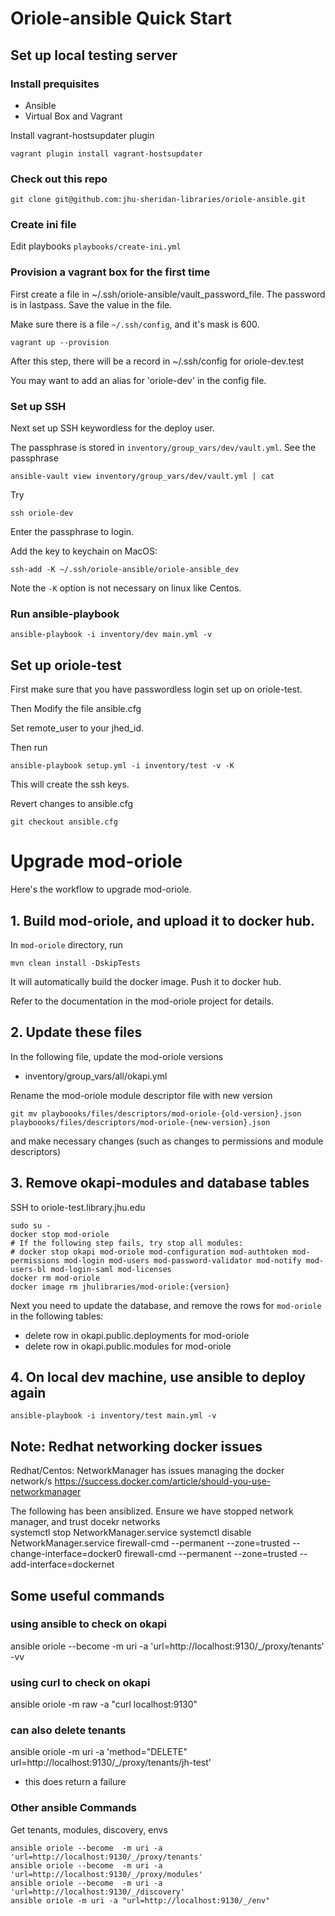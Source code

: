# Oriole-ansible Quick Start

## Set up local testing server

### Install prequisites

* Ansible
* Virtual Box and Vagrant

Install vagrant-hostsupdater plugin

```
vagrant plugin install vagrant-hostsupdater
```

### Check out this repo

```
git clone git@github.com:jhu-sheridan-libraries/oriole-ansible.git
```

### Create ini file

Edit playbooks `playbooks/create-ini.yml`

### Provision a vagrant box for the first time

First create a file in ~/.ssh/oriole-ansible/vault_password_file. The password is in lastpass. Save the value in the file.

Make sure there is a file `~/.ssh/config`, and it's mask is 600. 

```
vagrant up --provision
```

After this step, there will be a record in ~/.ssh/config for oriole-dev.test

You may want to add an alias for 'oriole-dev' in the config file.

### Set up SSH

Next set up SSH keywordless for the deploy user.

The passphrase is stored in `inventory/group_vars/dev/vault.yml`. See the passphrase

```
ansible-vault view inventory/group_vars/dev/vault.yml | cat
```

Try

```
ssh oriole-dev
```

Enter the passphrase to login.

Add the key to keychain on MacOS:

```
ssh-add -K ~/.ssh/oriole-ansible/oriole-ansible_dev
```

Note the `-K` option is not necessary on linux like Centos. 

### Run ansible-playbook

```
ansible-playbook -i inventory/dev main.yml -v
```

## Set up oriole-test

First make sure that you have passwordless login set up on oriole-test. 

Then Modify the file ansible.cfg

Set remote_user to your jhed_id. 

Then run 

```
ansible-playbook setup.yml -i inventory/test -v -K
```

This will create the ssh keys. 

Revert changes to ansible.cfg

```
git checkout ansible.cfg
```

# Upgrade mod-oriole

Here's the workflow to upgrade mod-oriole.

## 1. Build mod-oriole, and upload it to docker hub.

In `mod-oriole` directory, run 

```
mvn clean install -DskipTests
```

It will automatically build the docker image. Push it to docker hub. 

Refer to the documentation in the mod-oriole project for details. 

## 2. Update these files

In the following file, update the mod-oriole versions

* inventory/group_vars/all/okapi.yml

Rename the mod-oriole module descriptor file with new version

```
git mv playboooks/files/descriptors/mod-oriole-{old-version}.json playboooks/files/descriptors/mod-oriole-{new-version}.json
```

and make necessary changes (such as changes to permissions and module descriptors)

## 3. Remove okapi-modules and database tables

SSH to oriole-test.library.jhu.edu

```
sudo su -
docker stop mod-oriole 
# If the following step fails, try stop all modules: 
# docker stop okapi mod-oriole mod-configuration mod-authtoken mod-permissions mod-login mod-users mod-password-validator mod-notify mod-users-bl mod-login-saml mod-licenses
docker rm mod-oriole
docker image rm jhulibraries/mod-oriole:{version}
```

Next you need to update the database, and remove the rows for `mod-oriole` in the following tables:

* delete row in okapi.public.deployments for mod-oriole
* delete row in okapi.public.modules for mod-oriole


## 4. On local dev machine, use ansible to deploy again

```
ansible-playbook -i inventory/test main.yml -v
```

## Note: Redhat networking docker issues

Redhat/Centos: NetworkManager has issues managing the docker network/s
https://success.docker.com/article/should-you-use-networkmanager

The following has been ansiblized.
Ensure we have stopped network manager, and trust docekr networks  
systemctl stop NetworkManager.service
systemctl disable NetworkManager.service
firewall-cmd --permanent --zone=trusted --change-interface=docker0
firewall-cmd --permanent --zone=trusted --add-interface=dockernet


## Some useful commands

### using ansible to check on okapi
ansible oriole --become  -m uri -a 'url=http://localhost:9130/_/proxy/tenants' -vv

### using curl to check on okapi
ansible oriole -m raw -a "curl localhost:9130"

### can also delete tenants
ansible oriole -m uri -a 'method="DELETE" url=http://localhost:9130/_/proxy/tenants/jh-test'
- this does return a failure

### Other ansible Commands

Get tenants, modules, discovery, envs

```
ansible oriole --become  -m uri -a 'url=http://localhost:9130/_/proxy/tenants'
ansible oriole --become  -m uri -a 'url=http://localhost:9130/_/proxy/modules'
ansible oriole --become  -m uri -a 'url=http://localhost:9130/_/discovery'
ansible oriole -m uri -a "url=http://localhost:9130/_/env"
```
